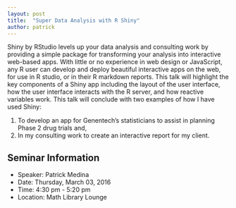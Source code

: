 ```yaml
---
layout: post
title:  "Super Data Analysis with R Shiny"
author: patrick
---
```


Shiny by RStudio levels up your data analysis and consulting work by providing a simple package for transforming your analysis into interactive web-based apps. With little or no experience in web design or JavaScript, any R user can develop and deploy beautiful interactive apps on the web, for use in R studio, or in their R markdown reports. This talk will highlight the key components of a Shiny app including the layout of the user interface, how the user interface interacts with the R server, and how reactive variables work.  This talk will conclude with two examples of how I have used Shiny:

1. To develop an app for Genentech’s statisticians to assist in planning Phase 2 drug trials and,
2. In my consulting work to create an interactive report for my client.

## Seminar Information

- Speaker: Patrick Medina
- Date: Thursday, March 03, 2016
- Time: 4:30 pm - 5:20 pm
- Location: Math Library Lounge
